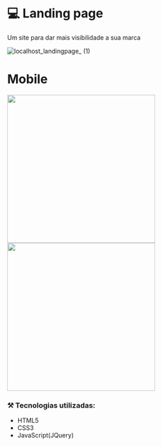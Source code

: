 # 💻 Landing page
Um site para dar mais visibilidade a sua marca

![localhost_landingpage_ (1)](https://github.com/micher12/landingpage/assets/84326814/762a6b88-90f6-465d-810d-c0b44bb8741d)

# Mobile

<img style="width: 340px" src="https://github.com/micher12/landingpage/assets/84326814/8035a658-8b2d-4a8d-910b-a2e38a896e7b">

<img style="width: 340px" src="https://github.com/micher12/landingpage/assets/84326814/d19fcffc-70dc-403d-979f-f2f8db7265b9">

### ⚒️ Tecnologias utilizadas: 
- HTML5
- CSS3
- JavaScript(JQuery)
